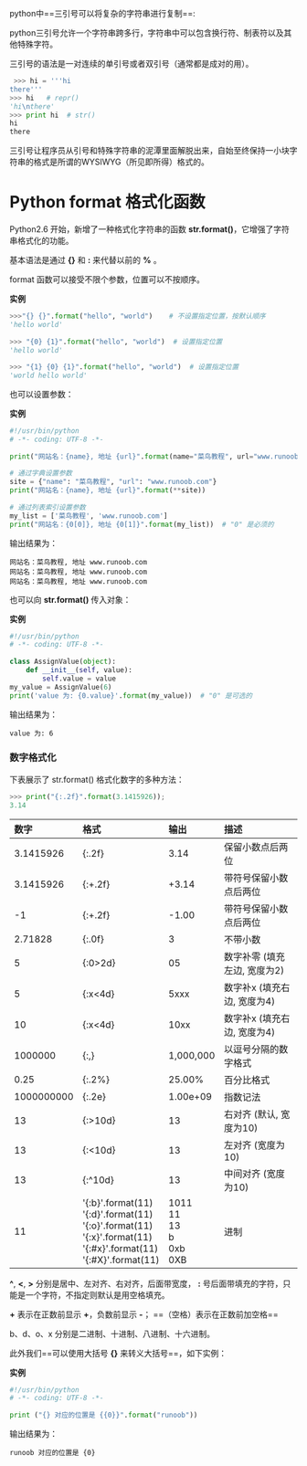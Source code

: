 python中==三引号可以将复杂的字符串进行复制==:

python三引号允许一个字符串跨多行，字符串中可以包含换行符、制表符以及其他特殊字符。

三引号的语法是一对连续的单引号或者双引号（通常都是成对的用）。

```python
 >>> hi = '''hi 
there'''
>>> hi   # repr()
'hi\nthere'
>>> print hi  # str()
hi 
there  
```

三引号让程序员从引号和特殊字符串的泥潭里面解脱出来，自始至终保持一小块字符串的格式是所谓的WYSIWYG（所见即所得）格式的。



# Python format 格式化函数

Python2.6 开始，新增了一种格式化字符串的函数 **str.format()**，它增强了字符串格式化的功能。

基本语法是通过 **{}** 和 **:** 来代替以前的 **%** 。

format 函数可以接受不限个参数，位置可以不按顺序。

**实例**

```python
>>>"{} {}".format("hello", "world")    # 不设置指定位置，按默认顺序
'hello world'
 
>>> "{0} {1}".format("hello", "world")  # 设置指定位置
'hello world'
 
>>> "{1} {0} {1}".format("hello", "world")  # 设置指定位置
'world hello world'
```

也可以设置参数：

**实例**

```python
#!/usr/bin/python
# -*- coding: UTF-8 -*-
 
print("网站名：{name}, 地址 {url}".format(name="菜鸟教程", url="www.runoob.com"))
 
# 通过字典设置参数
site = {"name": "菜鸟教程", "url": "www.runoob.com"}
print("网站名：{name}, 地址 {url}".format(**site))
 
# 通过列表索引设置参数
my_list = ['菜鸟教程', 'www.runoob.com']
print("网站名：{0[0]}, 地址 {0[1]}".format(my_list))  # "0" 是必须的
```

输出结果为：

```
网站名：菜鸟教程, 地址 www.runoob.com
网站名：菜鸟教程, 地址 www.runoob.com
网站名：菜鸟教程, 地址 www.runoob.com
```

也可以向 **str.format()** 传入对象：

**实例**

```python
#!/usr/bin/python
# -*- coding: UTF-8 -*-
 
class AssignValue(object):
    def __init__(self, value):
        self.value = value
my_value = AssignValue(6)
print('value 为: {0.value}'.format(my_value))  # "0" 是可选的
```

输出结果为：

```
value 为: 6
```

### 数字格式化

下表展示了 str.format() 格式化数字的多种方法：

```python
>>> print("{:.2f}".format(3.1415926));
3.14
```

| 数字       | 格式                                                         | 输出                                               | 描述                         |
| :--------- | :----------------------------------------------------------- | :------------------------------------------------- | :--------------------------- |
| 3.1415926  | {:.2f}                                                       | 3.14                                               | 保留小数点后两位             |
| 3.1415926  | {:+.2f}                                                      | +3.14                                              | 带符号保留小数点后两位       |
| -1         | {:+.2f}                                                      | -1.00                                              | 带符号保留小数点后两位       |
| 2.71828    | {:.0f}                                                       | 3                                                  | 不带小数                     |
| 5          | {:0>2d}                                                      | 05                                                 | 数字补零 (填充左边, 宽度为2) |
| 5          | {:x<4d}                                                      | 5xxx                                               | 数字补x (填充右边, 宽度为4)  |
| 10         | {:x<4d}                                                      | 10xx                                               | 数字补x (填充右边, 宽度为4)  |
| 1000000    | {:,}                                                         | 1,000,000                                          | 以逗号分隔的数字格式         |
| 0.25       | {:.2%}                                                       | 25.00%                                             | 百分比格式                   |
| 1000000000 | {:.2e}                                                       | 1.00e+09                                           | 指数记法                     |
| 13         | {:>10d}                                                      | 13                                                 | 右对齐 (默认, 宽度为10)      |
| 13         | {:<10d}                                                      | 13                                                 | 左对齐 (宽度为10)            |
| 13         | {:^10d}                                                      | 13                                                 | 中间对齐 (宽度为10)          |
| 11         | '{:b}'.format(11)  <br/>'{:d}'.format(11) <br/>'{:o}'.format(11) <br/>'{:x}'.format(11)  <br/>'{:#x}'.format(11)  <br/>'{:#X}'.format(11) | 1011 <br/> 11 <br/> 13 <br/> b <br/> 0xb <br/> 0XB | 进制                         |

**^**, **<**, **>** 分别是居中、左对齐、右对齐，后面带宽度， **:** 号后面带填充的字符，只能是一个字符，不指定则默认是用空格填充。

**+** 表示在正数前显示 **+**，负数前显示 **-**； ==（空格）表示在正数前加空格==

b、d、o、x 分别是二进制、十进制、八进制、十六进制。

此外我们==可以使用大括号 **{}** 来转义大括号==，如下实例：

**实例**

```python
#!/usr/bin/python
# -*- coding: UTF-8 -*-
 
print ("{} 对应的位置是 {{0}}".format("runoob"))
```

输出结果为：

```
runoob 对应的位置是 {0}
```